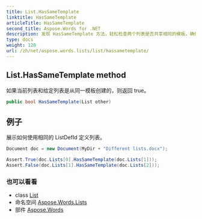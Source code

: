```yaml
---
title: List.HasSameTemplate
linktitle: HasSameTemplate
articleTitle: HasSameTemplate
second_title: Aspose.Words for .NET
description: 发现 HasSameTemplate 方法，轻松检查两个列表是否共享相同的模板，确保数据管理的一致性和效率。
type: docs
weight: 120
url: /zh/net/aspose.words.lists/list/hassametemplate/
---
```

## List.HasSameTemplate method

如果当前列表和给定列表是从同一模板创建的，则返回 true。

```csharp
public bool HasSameTemplate(List other)
```

## 例子

展示如何使用相同的 ListDefId 定义列表。

```csharp
Document doc = new Document(MyDir + "Different lists.docx");

Assert.True(doc.Lists[0].HasSameTemplate(doc.Lists[1]));
Assert.False(doc.Lists[1].HasSameTemplate(doc.Lists[2]));
```

### 也可以看看

* class [List](../)
* 命名空间 [Aspose.Words.Lists](../../../aspose.words.lists/)
* 部件 [Aspose.Words](../../../)
